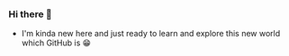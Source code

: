  ### Hi there 👋


- I'm kinda new here and just ready to learn and explore this new world which GitHub is 😁
